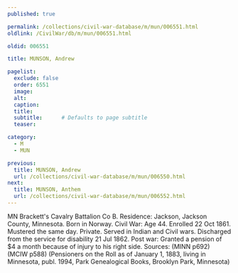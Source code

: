 ```yaml
---
published: true

permalink: /collections/civil-war-database/m/mun/006551.html
oldlink: /CivilWar/db/m/mun/006551.html

oldid: 006551

title: MUNSON, Andrew

pagelist:
  exclude: false
  order: 6551
  image: 
  alt:
  caption:
  title:
  subtitle:      # Defaults to page subtitle
  teaser:

category: 
  - M 
  - MUN

previous:
  title: MUNSON, Andrew
  url: /collections/civil-war-database/m/mun/006550.html  
next:
  title: MUNSON, Anthem
  url: /collections/civil-war-database/m/mun/006552.html   
---
```

MN Brackett&#39;s Cavalry Battalion Co B. Residence: Jackson, Jackson County, Minnesota. Born in Norway. Civil War: Age 44. Enrolled 22 Oct 1861. Mustered the same day. Private. Served in Indian and Civil wars. Discharged from the service for disability 21 Jul 1862. Post war: Granted a pension of $4 a month because of injury to his right side. Sources: (MINN p692) (MCIW p588) (Pensioners on the Roll as of January 1, 1883, living in Minnesota, publ. 1994, Park Genealogical Books, Brooklyn Park, Minnesota)